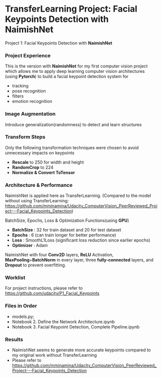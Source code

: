 # TransferLearning Project: Facial Keypoints Detection with NaimishNet
Project 1: Facial Keypoints Detection with **NaimishNet**
### Project Experience
This is the version with **NaimishNet** for my first computer vision project which allows me to apply deep learning computer vision architectures (using **Pytorch**) to build a facial keypoint detection system for
- tracking
- pose recognition
- filters
- emotion recognition
### Image Augmentation
Introduce generalization(randomness) to detect and learn structures
### Transform Steps
Only the following transformation techniques were chosen to avoid unnecessary impacts on keypoints
- **Rescale** to 250 for width and height
- **RandomCrop** to 224
- **Normalize & Convert ToTensor**

### Architecture & Performance
NaimishNet is applied here as TransferLearning. (Compared to the model without using TransferLearning: https://github.com/mminamina/Udacity_ComputerVision_PeerReviewed_Project---Facial_Keypoints_Detection)

BatchSize, Epochs, Loss & Optimization Functions(using **GPU**)
- **BatchSize** : 32 for train dataset and 20 for test dataset
- **Epochs**   : 6 (can train longer for better performance)
- **Loss**     : SmoothL1Loss (significant loss reduction since earlier epochs)
- **Optimizer** : Adam 

NaimishNet with four **Conv2D** layers, **ReLU** Activation, **MaxPooling**+**BatchNorm** in every layer, three **fully-connected** layers, and **Dropout**  to prevent overfitting.

### Worklist
For project instructions, please refer to https://github.com/udacity/P1_Facial_Keypoints

### Files in Order
- models.py;
- Notebook 2. Define the Network Architecture.ipynb
- Notebook 3. Facial Keypoint Detection, Complete Pipeline.ipynb

### Results
- NaimishNet seems to generate more accurate keypoints compared to my original work without TransferLearning
- Please refer to https://github.com/mminamina/Udacity_ComputerVision_PeerReviewed_Project---Facial_Keypoints_Detection


